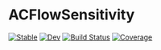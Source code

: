 # ACFlowSensitivity

[![Stable](https://img.shields.io/badge/docs-stable-blue.svg)](https://yuiyuiui.github.io/ACFlowSensitivity.jl/stable/)
[![Dev](https://img.shields.io/badge/docs-dev-blue.svg)](https://yuiyuiui.github.io/ACFlowSensitivity.jl/dev/)
[![Build Status](https://github.com/yuiyuiui/ACFlowSensitivity.jl/actions/workflows/CI.yml/badge.svg?branch=main)](https://github.com/yuiyuiui/ACFlowSensitivity.jl/actions/workflows/CI.yml?query=branch%3Amain)
[![Coverage](https://codecov.io/gh/yuiyuiui/ACFlowSensitivity.jl/branch/main/graph/badge.svg)](https://codecov.io/gh/yuiyuiui/ACFlowSensitivity.jl)
